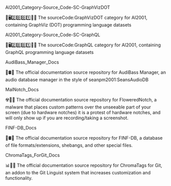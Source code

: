 
AI2001_Category-Source_Code-SC-GraphVizDOT

🧠️🖥️2️⃣️0️⃣️0️⃣️1️⃣️💾️📜️ The sourceCode:GraphVizDOT category for AI2001, containing GraphViz (DOT) programming language datasets

AI2001_Category-Source_Code-SC-GraphQL

🧠️🖥️2️⃣️0️⃣️0️⃣️1️⃣️💾️📜️ The sourceCode:GraphQL category for AI2001, containing GraphQL programming language datasets

AudiBass_Manager_Docs

🎵️🛢️📖️ The official documentation source repository for AudiBass Manager, an audio database manager in the style of seanpm2001:SeansAudioDB

MalNotch_Docs

☢️🔳️📖️ The official documentation source repository for FloweredNotch, a malware that places custom patterns over the unseeable part of your screen (due to hardware notches) it is a protest of hardware notches, and will only show up if you are recording/taking a screenshot.

FINF-DB_Docs

📄️🛢️📖️ The official documentation source repository for FINF-DB, a database of file formats/extensions, shebangs, and other special files.

ChromaTags_ForGit_Docs

📊️🔖️📖️ The official documentation source repository for ChromaTags for Git, an addon to the Git Linguist system that increases customization and functionality.

